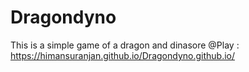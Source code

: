 # Dragondyno
This is a simple game of a dragon and dinasore
@Play : https://himansuranjan.github.io/Dragondyno.github.io/
